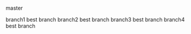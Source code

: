master

branch1
    best branch
branch2
    best branch
branch3
    best branch
branch4
    best branch

